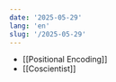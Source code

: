 ```yaml
---
date: '2025-05-29'
lang: 'en'
slug: '/2025-05-29'
---
```


- [[Positional Encoding]]
- [[Coscientist]]
